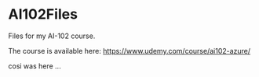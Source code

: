 # AI102Files

Files for my AI-102 course.

The course is available here: https://www.udemy.com/course/ai102-azure/

cosi was here ...

